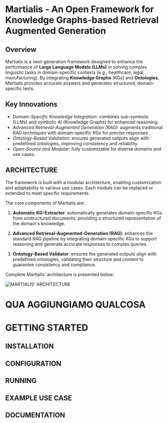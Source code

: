 # Martialis - An Open Framework for Knowledge Graphs-based Retrieval Augmented Generation
## Overview
Martialis is a next-generation framework designed to enhance the performance of **Large Language Models (LLMs)** in solving complex linguistic tasks in domain-specific contexts (e.g., healthcare, legal, manufacturing). By integrating **Knowledge Graphs** (KGs) and **Ontologies**, Martialis provides accurate answers and generates structured, domain-specific texts.

## Key Innovations
* _Domain-Specific Knowledge Integration_: combines sub-symbolic (LLMs) and symbolic AI (Knowledge Graphs) for enhanced reasoning.
* _Advanced Retrieval-Augmented Generation (RAG)_: augments traditional RAG techniques with domain-specific KGs for precise responses.
* _Ontology-Based Validation_: ensures generated outputs align with predefined ontologies, improving consistency and reliability.
* _Open-Source and Modular_: fully customizable for diverse domains and use cases.

## ARCHITECTURE
The framework is built with a modular architecture, enabling customization and adaptability to various use cases. Each module can be replaced or extended to meet specific requirements.

The core components of Martialis are:

1. **Automatic KG-Extractor**: automatically generates domain-specific KGs from unstructured documents, providing a structured representation of the domain's knowledge.

2. **Advanced Retrieval-Augmented-Generation (RAG)**: enhances the standard RAG pipeline by integrating domain-specific KGs to support reasoning and generate accurate responses to complex queries.

3. **Ontology-Based Validator**: ensures the generated outputs align with predefined ontologies, validating their structure and content to guarantee consistency and compliance.

Complete Martialis' architecture is presented below:

![MARTIALIS' ARCHITECTURE](https://github.com/user-attachments/assets/4fd06701-728f-44aa-b5b0-61d0dbf2ef87)

# QUA AGGIUNGIAMO QUALCOSA

# GETTING STARTED

## INSTALLATION

## CONFIGURATION

## RUNNING

## EXAMPLE USE CASE

## DOCUMENTATION
